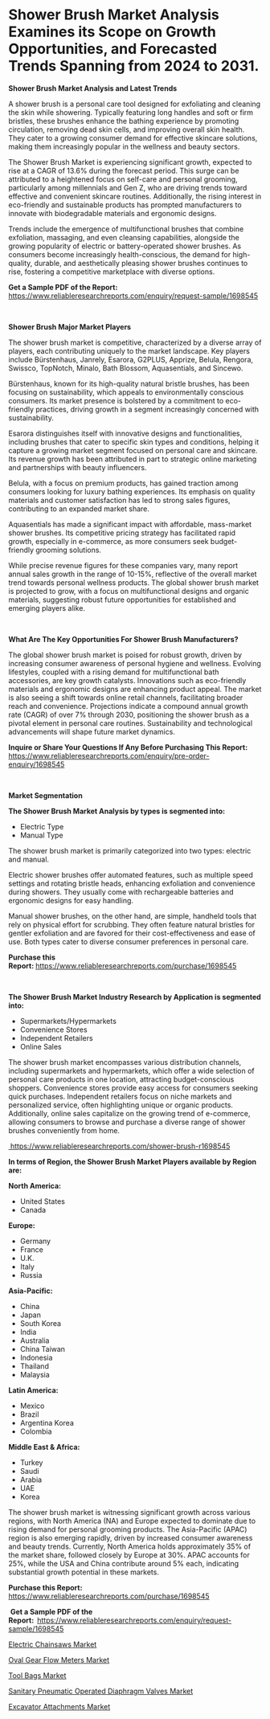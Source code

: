 <p><h1>Shower Brush Market Analysis Examines its Scope on Growth Opportunities, and Forecasted Trends Spanning from 2024 to 2031.</h1></p><p><strong>Shower Brush Market Analysis and Latest Trends</strong></p>
<p><p>A shower brush is a personal care tool designed for exfoliating and cleaning the skin while showering. Typically featuring long handles and soft or firm bristles, these brushes enhance the bathing experience by promoting circulation, removing dead skin cells, and improving overall skin health. They cater to a growing consumer demand for effective skincare solutions, making them increasingly popular in the wellness and beauty sectors.</p><p>The Shower Brush Market is experiencing significant growth, expected to rise at a CAGR of 13.6% during the forecast period. This surge can be attributed to a heightened focus on self-care and personal grooming, particularly among millennials and Gen Z, who are driving trends toward effective and convenient skincare routines. Additionally, the rising interest in eco-friendly and sustainable products has prompted manufacturers to innovate with biodegradable materials and ergonomic designs. </p><p>Trends include the emergence of multifunctional brushes that combine exfoliation, massaging, and even cleansing capabilities, alongside the growing popularity of electric or battery-operated shower brushes. As consumers become increasingly health-conscious, the demand for high-quality, durable, and aesthetically pleasing shower brushes continues to rise, fostering a competitive marketplace with diverse options.</p></p>
<p><strong>Get a Sample PDF of the Report:&nbsp;</strong> <a href="https://www.reliableresearchreports.com/enquiry/request-sample/1698545?utm_campaign=113&utm_medium=2&utm_source=Github&utm_content=ia&utm_term=20102024&utm_id=shower-brush">https://www.reliableresearchreports.com/enquiry/request-sample/1698545</a></p>
<p>&nbsp;</p>
<p><strong>Shower Brush Major Market Players</strong></p>
<p><p>The shower brush market is competitive, characterized by a diverse array of players, each contributing uniquely to the market landscape. Key players include Bürstenhaus, Janrely, Esarora, G2PLUS, Apprize, Belula, Rengora, Swissco, TopNotch, Minalo, Bath Blossom, Aquasentials, and Sincewo. </p><p>Bürstenhaus, known for its high-quality natural bristle brushes, has been focusing on sustainability, which appeals to environmentally conscious consumers. Its market presence is bolstered by a commitment to eco-friendly practices, driving growth in a segment increasingly concerned with sustainability.</p><p>Esarora distinguishes itself with innovative designs and functionalities, including brushes that cater to specific skin types and conditions, helping it capture a growing market segment focused on personal care and skincare. Its revenue growth has been attributed in part to strategic online marketing and partnerships with beauty influencers.</p><p>Belula, with a focus on premium products, has gained traction among consumers looking for luxury bathing experiences. Its emphasis on quality materials and customer satisfaction has led to strong sales figures, contributing to an expanded market share.</p><p>Aquasentials has made a significant impact with affordable, mass-market shower brushes. Its competitive pricing strategy has facilitated rapid growth, especially in e-commerce, as more consumers seek budget-friendly grooming solutions.</p><p>While precise revenue figures for these companies vary, many report annual sales growth in the range of 10-15%, reflective of the overall market trend towards personal wellness products. The global shower brush market is projected to grow, with a focus on multifunctional designs and organic materials, suggesting robust future opportunities for established and emerging players alike.</p></p>
<p>&nbsp;</p>
<p><strong>What Are The Key Opportunities For Shower Brush Manufacturers?</strong></p>
<p><p>The global shower brush market is poised for robust growth, driven by increasing consumer awareness of personal hygiene and wellness. Evolving lifestyles, coupled with a rising demand for multifunctional bath accessories, are key growth catalysts. Innovations such as eco-friendly materials and ergonomic designs are enhancing product appeal. The market is also seeing a shift towards online retail channels, facilitating broader reach and convenience. Projections indicate a compound annual growth rate (CAGR) of over 7% through 2030, positioning the shower brush as a pivotal element in personal care routines. Sustainability and technological advancements will shape future market dynamics.</p></p>
<p><strong>Inquire or Share Your Questions If Any Before Purchasing This Report:</strong> <a href="https://www.reliableresearchreports.com/enquiry/pre-order-enquiry/1698545?utm_campaign=113&utm_medium=2&utm_source=Github&utm_content=ia&utm_term=20102024&utm_id=shower-brush">https://www.reliableresearchreports.com/enquiry/pre-order-enquiry/1698545</a></p>
<p>&nbsp;</p>
<p><strong>Market Segmentation</strong></p>
<p><strong>The Shower Brush Market Analysis by types is segmented into:</strong></p>
<p><ul><li>Electric Type</li><li>Manual Type</li></ul></p>
<p><p>The shower brush market is primarily categorized into two types: electric and manual. </p><p>Electric shower brushes offer automated features, such as multiple speed settings and rotating bristle heads, enhancing exfoliation and convenience during showers. They usually come with rechargeable batteries and ergonomic designs for easy handling. </p><p>Manual shower brushes, on the other hand, are simple, handheld tools that rely on physical effort for scrubbing. They often feature natural bristles for gentler exfoliation and are favored for their cost-effectiveness and ease of use. Both types cater to diverse consumer preferences in personal care.</p></p>
<p><strong>Purchase this Report:&nbsp;</strong><a href="https://www.reliableresearchreports.com/purchase/1698545?utm_campaign=113&utm_medium=2&utm_source=Github&utm_content=ia&utm_term=20102024&utm_id=shower-brush">https://www.reliableresearchreports.com/purchase/1698545</a></p>
<p>&nbsp;</p>
<p><strong>The Shower Brush Market Industry Research by Application is segmented into:</strong></p>
<p><ul><li>Supermarkets/Hypermarkets</li><li>Convenience Stores</li><li>Independent Retailers</li><li>Online Sales</li></ul></p>
<p><p>The shower brush market encompasses various distribution channels, including supermarkets and hypermarkets, which offer a wide selection of personal care products in one location, attracting budget-conscious shoppers. Convenience stores provide easy access for consumers seeking quick purchases. Independent retailers focus on niche markets and personalized service, often highlighting unique or organic products. Additionally, online sales capitalize on the growing trend of e-commerce, allowing consumers to browse and purchase a diverse range of shower brushes conveniently from home.</p></p>
<p><a href="https://www.reliableresearchreports.com/shower-brush-r1698545?utm_campaign=113&utm_medium=2&utm_source=Github&utm_content=ia&utm_term=20102024&utm_id=shower-brush">&nbsp;https://www.reliableresearchreports.com/shower-brush-r1698545</a></p>
<p><strong>In terms of Region, the Shower Brush Market Players available by Region are:</strong></p>
<p>
    <p> <strong> North America: </strong>
        <ul>
            <li>United States</li>
            <li>Canada</li>
        </ul>
        </p> 
    <p> <strong> Europe: </strong>
        <ul>
            <li>Germany</li>
            <li>France</li>
            <li>U.K.</li>
            <li>Italy</li>
            <li>Russia</li>
        </ul>
        </p> 
    <p> <strong> Asia-Pacific: </strong>
        <ul>
            <li>China</li>
            <li>Japan</li>
            <li>South Korea</li>
            <li>India</li>
            <li>Australia</li>
            <li>China Taiwan</li>
            <li>Indonesia</li>
            <li>Thailand</li>
            <li>Malaysia</li>
        </ul>
        </p> 
    <p> <strong> Latin America: </strong>
        <ul>
            <li>Mexico</li>
            <li>Brazil</li>
            <li>Argentina Korea</li>
            <li>Colombia</li>
        </ul>
        </p> 
    <p> <strong> Middle East & Africa: </strong>
        <ul>
            <li>Turkey</li>
            <li>Saudi</li>
            <li>Arabia</li>
            <li>UAE</li>
            <li>Korea</li>
        </ul>
    </p>
    </p>
<p><p>The shower brush market is witnessing significant growth across various regions, with North America (NA) and Europe expected to dominate due to rising demand for personal grooming products. The Asia-Pacific (APAC) region is also emerging rapidly, driven by increased consumer awareness and beauty trends. Currently, North America holds approximately 35% of the market share, followed closely by Europe at 30%. APAC accounts for 25%, while the USA and China contribute around 5% each, indicating substantial growth potential in these markets.</p></p>
<p><strong>Purchase this Report: </strong><a href="https://www.reliableresearchreports.com/purchase/1698545?utm_campaign=113&utm_medium=2&utm_source=Github&utm_content=ia&utm_term=20102024&utm_id=shower-brush">https://www.reliableresearchreports.com/purchase/1698545</a></p>
<p>&nbsp;<strong>Get a Sample PDF of the Report:&nbsp;&nbsp;</strong><a href="https://www.reliableresearchreports.com/enquiry/request-sample/1698545?utm_campaign=113&utm_medium=2&utm_source=Github&utm_content=ia&utm_term=20102024&utm_id=shower-brush">https://www.reliableresearchreports.com/enquiry/request-sample/1698545</a></p>
<p><strong></strong></p>
<p><p><a href="https://issuu.com/reportprime-2/docs/electric-chainsaws-market-size-2030_6a54b8bdd6a126?utm_campaign=113&utm_medium=2&utm_source=Github&utm_content=ia&utm_term=20102024&utm_id=shower-brush">Electric Chainsaws Market</a></p><p><a href="https://github.com/NathanColeman327/Market-Research-Report-List-1/blob/main/oval-gear-flow-meters-market.md?utm_campaign=113&utm_medium=2&utm_source=Github&utm_content=ia&utm_term=20102024&utm_id=shower-brush">Oval Gear Flow Meters Market</a></p><p><a href="https://www.linkedin.com/pulse/tool-bags-market2024-2031-industry-insights-investment-opportunities-8qchf?utm_campaign=113&utm_medium=2&utm_source=Github&utm_content=ia&utm_term=20102024&utm_id=shower-brush">Tool Bags Market</a></p><p><a href="https://github.com/OrlandoHBarks/Market-Research-Report-List-1/blob/main/sanitary-pneumatic-operated-diaphragm-valves-market.md?utm_campaign=113&utm_medium=2&utm_source=Github&utm_content=ia&utm_term=20102024&utm_id=shower-brush">Sanitary Pneumatic Operated Diaphragm Valves Market</a></p><p><a href="https://www.linkedin.com/pulse/analyzing-excavator-attachments-market-dynamics-growth-drivers-1fynf?utm_campaign=113&utm_medium=2&utm_source=Github&utm_content=ia&utm_term=20102024&utm_id=shower-brush">Excavator Attachments Market</a></p></p>